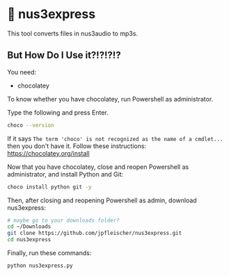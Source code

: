 # 🍫 nus3express

This tool converts files in nus3audio to mp3s.

## But How Do I Use it?!?!?!?

You need: 
* chocolatey

To know whether you have chocolatey, run Powershell as administrator.

Type the following and press Enter.

```bash
choco --version
```

If it says `The term 'choco' is not recognized as the name of a cmdlet...`
then you don't have it. Follow these instructions: https://chocolatey.org/install

Now that you have chocolatey, close and reopen Powershell as administrator,
and install Python and Git:

```bash
choco install python git -y
```

Then, after closing and reopening Powershell as admin, download nus3express:

```bash
# maybe go to your downloads folder?
cd ~/Downloads
git clone https://github.com/jpfleischer/nus3express.git
cd nus3express 
```

Finally, run these commands:

```bash
python nus3express.py
```
